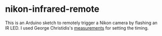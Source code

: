 # nikon-infrared-remote

This is an Arduino sketch to remotely trigger a Nikon camera by flashing an IR LED.
I used George Christidis's [measurements](https://www.christidis.info/index.php/personal-projects/arduino-nikon-infrared-command-code) for setting the timing.
